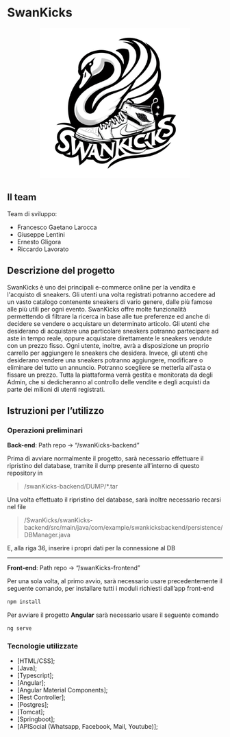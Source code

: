 # SwanKicks
<div align="center">
  <img src="swanKicks-frontend/src/assets/logo.png" alt="Logo SwanKicks" width="350" height="350">
</div>

## Il team


Team di sviluppo:

- Francesco Gaetano Larocca
- Giuseppe Lentini
- Ernesto Gligora
- Riccardo Lavorato 


## Descrizione del progetto

SwanKicks è uno dei principali e-commerce online per la vendita e l'acquisto di sneakers. Gli utenti una volta registrati potranno accedere ad un vasto catalogo contenente sneakers di vario genere, dalle più famose alle più utili per ogni evento. SwanKicks offre molte funzionalità permettendo di filtrare la ricerca in base alle tue preferenze ed anche di decidere se vendere o acquistare un determinato articolo. Gli utenti che desiderano di acquistare una particolare sneakers potranno partecipare ad aste in tempo reale, oppure acquistare direttamente le sneakers vendute con un prezzo fisso. Ogni utente, inoltre, avrà a disposizione un proprio carrello per aggiungere le sneakers che desidera. Invece, gli utenti che desiderano vendere una sneakers potranno aggiungere, modificare o eliminare del tutto un annuncio. Potranno scegliere se metterla all'asta o fissare un prezzo. Tutta la piattaforma verrà gestita e monitorata da degli Admin, che si dedicheranno al controllo delle vendite e degli acquisti da parte dei milioni di utenti registrati.


## Istruzioni per l’utilizzo

### Operazioni preliminari

**********Back-end**********: Path repo → “/swanKicks-backend”

Prima di avviare normalmente il progetto, sarà necessario effettuare il ripristino del database, tramite il dump presente all’interno di questo repository in 

> /swanKicks-backend/DUMP/*.tar
> 

Una volta effettuato il ripristino del database, sarà inoltre necessario recarsi nel file

> /SwanKicks/swanKicks-backend/src/main/java/com/example/swankicksbackend/persistence/DBManager.java
> 

E, alla riga 36, inserire i propri dati per la connessione al DB

---

**Front-end**:  Path repo → “/swanKicks-frontend”

Per una sola volta, al primo avvio, sarà necessario usare precedentemente il seguente comando, per installare tutti i moduli richiesti dall’app front-end

```bash
npm install
```

Per avviare il progetto **Angular** sarà necessario usare il seguente comando 

```bash
ng serve 
```

### Tecnologie utilizzate

- [HTML/CSS];
- [Java];
- [Typescript];
- [Angular];
- [Angular Material Components];
- [Rest Controller];
- [Postgres];
- [Tomcat];
- [Springboot];
- [APISocial (Whatsapp, Facebook, Mail, Youtube)];

